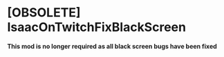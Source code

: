 # [OBSOLETE] IsaacOnTwitchFixBlackScreen
**This mod is no longer required as all black screen bugs have been fixed**
